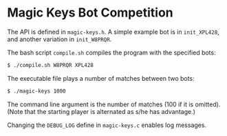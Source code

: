 # Magic Keys Bot Competition

The API is defined in `magic-keys.h`.
A simple example bot is in `init_XPL428`, and another variation in `init_W8PRQR`.

The bash script `compile.sh` compiles the program with the specified bots:
```bash
$ ./compile.sh W8PRQR XPL428
```

The executable file plays a number of matches between two bots:
```bash
$ ./magic-keys 1000
```
The command line argument is the number of matches (100 if it is omitted).
(Note that the starting player is alternated as s/he has advantage.)

Changing the `DEBUG_LOG` define in `magic-keys.c` enables log messages.

